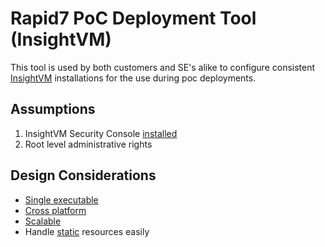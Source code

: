 # Rapid7 PoC Deployment Tool (InsightVM)
This tool is used by both customers and SE's alike to configure consistent [InsightVM](https://www.rapid7.com/products/insightvm/) installations for the use during poc deployments. 

## Assumptions 
1. InsightVM Security Console [installed](https://insightvm.help.rapid7.com/docs/install)
2. Root level administrative rights 

## Design Considerations
- [Single executable](https://codeburst.io/why-golang-is-great-for-portable-apps-94cf1236f481) 
- [Cross platform](https://www.digitalocean.com/community/tutorials/building-go-applications-for-different-operating-systems-and-architectures)
- [Scalable](https://github.com/spf13/cobra) 
- Handle [static](https://github.com/bouk/staticfiles) resources easily 